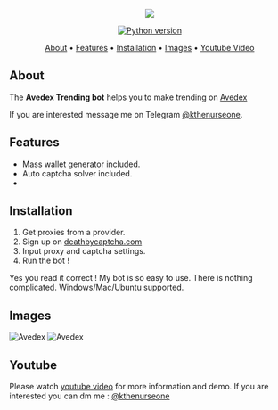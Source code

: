 <p align="center"><a href="https://youtu.be/Jk8WtSL9Q5I" target="_blank"><img src="https://github.com/kthenurseone/avedex_trendingbot/blob/main/download.gif?raw=true"></a></p>

<p align="center">
    <a href="https://www.python.org/downloads/release/python-380/"><img src="https://img.shields.io/badge/python-3.8-blue.svg?style=plastic" alt="Python version"></a>
</p>

<p align="center">
  <a href="#about">About</a>
  •
  <a href="#features">Features</a>
  •
  <a href="#installation">Installation</a>
  •
  <a href="#images">Images</a>
  •
  <a href="#youtube">Youtube Video</a>
</p>

## About
The **Avedex Trending bot** helps you to make trending on [Avedex](https://avedex.cc/)

If you are interested message me on Telegram [@kthenurseone](https://t.me/kthenurseone). 

## Features
- Mass wallet generator included.
- Auto captcha solver included.
- 



## Installation
1) Get proxies from a provider.
2) Sign up on [deathbycaptcha.com](https://deathbycaptcha.com/)
3) Input proxy and captcha settings.
4) Run the bot !

Yes you read it correct ! My bot is so easy to use. There is nothing complicated.
Windows/Mac/Ubuntu supported. 


## Images
![Avedex](https://github.com/kthenurseone/telegram-message-bot/blob/main/1.png?raw=true)
![Avedex](https://github.com/kthenurseone/telegram-message-bot/blob/main/2.png?raw=true)



## Youtube
Please watch [youtube video](https://youtu.be/Jk8WtSL9Q5I) for more information and demo. If you are interested you can dm me : [@kthenurseone](https://t.me/kthenurseone)
